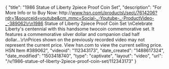 {
    "title": "1986 Statue of Liberty 2piece Proof Coin Set",
    "description": "For More Info or to Buy Now: http:\/\/www.hsn.com\/products\/seo\/7614206?rdr=1&sourceid=youtube&cm_mmc=Social-_-Youtube-_-ProductVideo-_-389062\r\n1986 Statue of Liberty 2piece Proof Coin Set \nCelebrate Liberty's centennial with this handsome twocoin commemorative set. It features a commemorative silver dollar and companion clad half dollar...\r\nPrices shown on the previously recorded video may not represent the current price.  View hsn.com to view the current selling price. HSN Item #389062",
    "videoid": "112343173",
    "date_created": "1488617324",
    "date_modified": "1503418740",
    "type": "captivate",
    "layout": "video",
    "url": "\/v\/1986-statue-of-liberty-2piece-proof-coin-set\/112343173"
}
